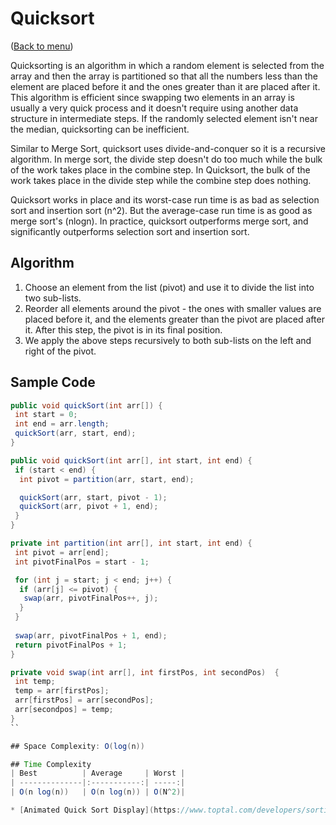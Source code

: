 # Quicksort

([Back to menu](/README.md))

Quicksorting is an algorithm in which a random element is selected from the array and then the array is partitioned so that all the numbers less than the element are placed before it and the ones greater than it are placed after it. This algorithm is efficient since swapping two elements in an array is usually a very quick process and it doesn't require using another data structure in intermediate steps. If the randomly selected element isn't near the median, quicksorting can be inefficient.

Similar to Merge Sort, quicksort uses divide-and-conquer so it is a recursive algorithm. In merge sort, the divide step doesn't do too much while the bulk of the work takes place in the combine step. In Quicksort, the bulk of the work takes place in the divide step while the combine step does nothing.

Quicksort works in place and its worst-case run time is as bad as selection sort and insertion sort (n^2). But the average-case run time is as good as merge sort's (nlogn). In practice, quicksort outperforms merge sort, and significantly outperforms selection sort and insertion sort.

## Algorithm

1. Choose an element from the list (pivot) and use it to divide the list into two sub-lists.
2. Reorder all elements around the pivot - the ones with smaller values are placed before it, and the elements greater than the pivot are placed after it. After this step, the pivot is in its final position.
3. We apply the above steps recursively to both sub-lists on the left and right of the pivot.

## Sample Code

```java
public void quickSort(int arr[]) {
 int start = 0;
 int end = arr.length;
 quickSort(arr, start, end);
}

public void quickSort(int arr[], int start, int end) {
 if (start < end) {
  int pivot = partition(arr, start, end);

  quickSort(arr, start, pivot - 1);
  quickSort(arr, pivot + 1, end);
 }
}

private int partition(int arr[], int start, int end) {
 int pivot = arr[end];
 int pivotFinalPos = start - 1;

 for (int j = start; j < end; j++) {
  if (arr[j] <= pivot) {
   swap(arr, pivotFinalPos++, j);
  }
 }
 
 swap(arr, pivotFinalPos + 1, end);
 return pivotFinalPos + 1;
}

private void swap(int arr[], int firstPos, int secondPos)  {
 int temp;
 temp = arr[firstPos];
 arr[firstPos] = arr[secondPos]; 
 arr[secondpos] = temp; 
}
``

## Space Complexity: O(log(n))

## Time Complexity
| Best          | Average     | Worst |
| --------------|:-----------:| -----:|
| O(n log(n))   | O(n log(n)) | O(N^2)|

* [Animated Quick Sort Display](https://www.toptal.com/developers/sorting-algorithms/quick-sort)
